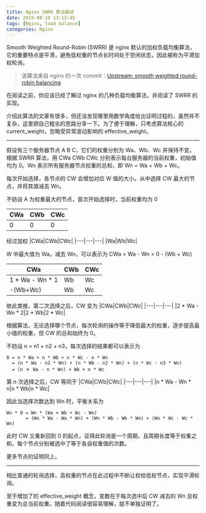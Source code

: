 ```yaml
---
title: Nginx SWRR 算法解读
date: 2019-08-10 13:13:49
tags: [Nginx, load balance]
categories: Nginx
---
```


Smooth Weighted Round-Robin (SWRR) 是 nginx 默认的加权负载均衡算法，它的重要特点是平滑，避免低权重的节点长时间处于空闲状态，因此被称为平滑加权轮询。

> 该算法来自 nginx 的一次 commit：[Upstream: smooth weighted round-robin balancing](https://github.com/phusion/nginx/commit/27e94984486058d73157038f7950a0a36ecc6e35)

在阅读之前，你应该已经了解过 nginx 的几种负载均衡算法，并阅读了 SWRR 的实现。

介绍此算法的文章有很多，但还没发现哪里用数学角度给出证明过程的，虽然并不复杂，这里把自己粗劣的思路分享一下。为了便于理解，只考虑算法核心的 current_weight，忽略受异常波动影响的 effective_weight。

<!--more-->

---

假设有三个服务器节点 A B C，它们的权重分别为 Wa、Wb、Wc 并保持不变。根据 SWRR 算法，用 CWa CWb CWc 分别表示每台服务器的当前权重，初始值均为 0。Wn 表示所有服务器节点权重的总和，即 Wn = Wa + Wb + Wc。

每次开始选择，各节点的 CW 会增加对应 W 值的大小。从中选择 CW 最大的节点，并将其值减去 Wn。

不妨设 A 为权重最大的节点，首次开始选择时，当前权重均为 0

|CWa|CWb|CWc|
|---|---|---|
|0|0|0|

经过加权
|CWa|CWb|CWc|
|---|---|---|
|Wa|Wb|Wc|

W 中最大值为 Wa，减去 Wn，可以表示为 CWa = Wa - Wn = 0 - (Wb + Wc)

|CWa|CWb|CWc|
|---|---|---|
|1 * Wa - Wn * 1|Wb|Wc|
|-(Wb+Wc)|Wb|Wc|

依此类推，第二次选择之后，CW 变为
|CWa|CWb|CWc|
|---|---|---|
|2 * Wa - Wn * 2|2 * Wb|2 * Wc|

根据算法，无论选择哪个节点，每次轮询的操作等于降低最大的权重，逐步提高最小值的权重，但 CW 的总和始终为 0。

不妨设 n = n1 + n2 + n3，每次选择的结果都可以表示为
```
0 = n * Wa + n * Wb + n * Wc - n * Wn
  = (n * Wa - n1 * Wn) + (n * Wb - n2 * Wn) + (n * Wc - n3 * Wn)
  = (n ＊ Wa - n * Wn) + Wb + n * Wc
```

第 n 次选择之后，CW 等同于
|CWa|CWb|CWc|
|---|---|---|
|n * Wa - Wn * n|n * Wb|n * Wc|


因此当选择次数达到 Wn 时，平衡关系为

```
Wn * 0 = Wn * (Wa + Wb + Wc - Wn)
       = (Wn * Wa - Wa * Wn) + (Wn * Wb - Wb * Wn) + (Wn * Wc - Wc * Wn)
```

此时 CW 又重新回到 0 的起点，证得此轮询是一个周期，且周期长度等于权重之和，每个节点分别被选中了等于各自权重值的次数。

更多节点的证明同上。

---

相比普通的轮询选择，高权重的节点在此过程中不断让权给低权节点，实现平滑轮询。

至于增加了的 effective_weight 概念，变数在于每次选中后 CW 减去的 Wn 总权重变为总当前权重。随着代码阅读很容易理解，就不单独证明了。
